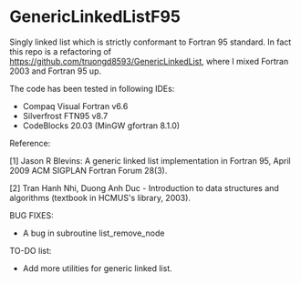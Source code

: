 # GenericLinkedListF95
Singly linked list which is strictly conformant to Fortran 95 standard. In fact this repo is a refactoring of https://github.com/truongd8593/GenericLinkedList, where I mixed Fortran 2003 and Fortran 95 up.

The code has been tested in following IDEs:

- Compaq Visual Fortran v6.6
- Silverfrost FTN95 v8.7
- CodeBlocks 20.03 (MinGW gfortran 8.1.0)

Reference:

[1] Jason R Blevins: A generic linked list implementation in Fortran 95, April 2009 ACM SIGPLAN Fortran Forum 28(3).

[2] Tran Hanh Nhi, Duong Anh Duc - Introduction to data structures and algorithms (textbook in HCMUS's library, 2003).

BUG FIXES:

- A bug in subroutine list_remove_node

TO-DO list:

- Add more utilities for generic linked list.
